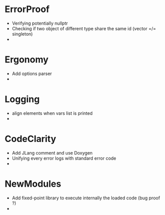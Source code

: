 # ErrorProof

 - Verifying potentially nullptr
 - Checking if two object of different type share the same id (vector =/= singleton)
 - 

# Ergonomy

 - Add options parser
 - 
 
# Logging

 - align elements when vars list is printed
 - 

# CodeClarity

 - Add JLang comment and use Doxygen
 - Unifying every error logs with standard error code
 - 

# NewModules

 - Add fixed-point library to execute internally the loaded code (bug proof ?)
 - 
